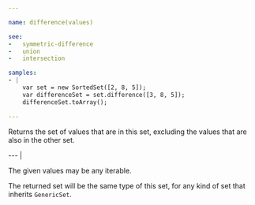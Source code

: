 ```yaml
---

name: difference(values)

see:
-   symmetric-difference
-   union
-   intersection

samples:
- |
    var set = new SortedSet([2, 8, 5]);
    var differenceSet = set.difference([3, 8, 5]);
    differenceSet.toArray();

---
```


Returns the set of values that are in this set, excluding the values that are
also in the other set.

--- |

The given values may be any iterable.

The returned set will be the same type of this set, for any kind of set that
inherits `GenericSet`.

